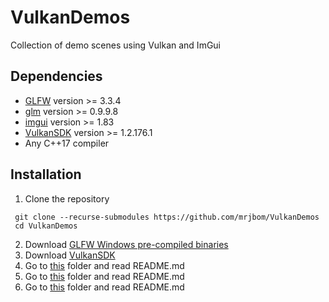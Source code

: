 # VulkanDemos
Collection of demo scenes using Vulkan and ImGui

## Dependencies
* [GLFW](https://github.com/glfw/glfw/) version >= 3.3.4
* [glm](https://github.com/g-truc/glm/) version >= 0.9.9.8
* [imgui](https://github.com/ocornut/imgui/) version >= 1.83
* [VulkanSDK](https://www.lunarg.com/vulkan-sdk/) version >= 1.2.176.1
* Any C++17 compiler

## Installation
1. Clone the repository
```
 git clone --recurse-submodules https://github.com/mrjbom/VulkanDemos
 cd VulkanDemos
```
2. Download [GLFW Windows pre-compiled binaries](https://www.glfw.org/download.html#windows-pre-compiled-binaries)
3. Download [VulkanSDK](https://www.lunarg.com/vulkan-sdk/)
4. Go to [this](third-party/glfw-libs) folder and read README.md
5. Go to [this](third-party/vulkansdk-include) folder and read README.md
6. Go to [this](third-party/vulkansdk-libs) folder and read README.md

